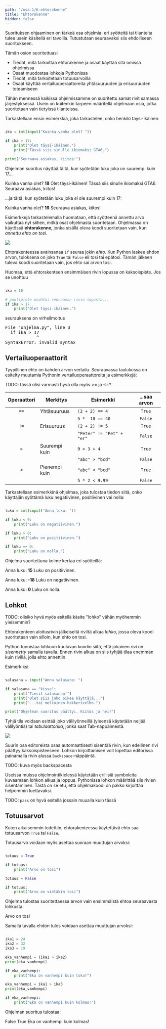 ```yaml
---
path: "/osa-1/6-ehtorakenne"
title: "Ehtorakenne"
hidden: false
---
```


<text-box variant='learningObjectives' name='Oppimistavoitteet'>

Suorituksen ohjaaminen on tärkeä osa ohjelmia: eri syötteitä tai tilanteita tulee usein käsitellä eri tavoilla. Tutustutaan seuraavaksi siis ehdolliseen suoritukseen.

Tämän osion suoritettuasi

- Tiedät, mitä tarkoittaa ehtorakenne ja osaat käyttää sitä omissa ohjelmissa
- Osaat muodostaa lohkoja Pythonissa
- Tiedät, mitä tarkoitetaan totuusarvoilla
- Osaat käyttää vertailuoperaattoreita yhtäsuuruuden ja erisuuruuden toteamiseen

</text-box>

Tähän mennessä kaikissa ohjelmissamme on suoritettu samat rivit samassa järjestyksessä.
Usein on kuitenkin tarpeen määritellä ohjelmaan osia, jotka suoritetaan vain tietyissä tilanteissa.

Tarkastellaan ensin esimerkkiä, joka tarkastelee, onko henkilö täysi-ikäinen:

```python

ika = int(input("Kuinka vanha olet? "))

if ika > 17:
    print("Olet täysi-ikäinen.")
    print("Tässä siis sinulle ikiomaksi GTA6.")

print("Seuraava asiakas, kiitos!")

```

Ohjelman suoritus näyttää tältä, kun syötetään luku joka on suurempi kuin 17...

<sample-output>

Kuinka vanha olet? **18**
Olet täysi-ikäinen!
Tässä siis sinulle ikiomaksi GTA6.
Seuraava asiakas, kiitos!

</sample-output>

...ja tältä, kun syötetään luku joka *ei* ole suurempi kuin 17:

<sample-output>

Kuinka vanha olet? **16**
Seuraava asiakas, kiitos!

</sample-output>

Esimerkkejä tarkastelemalla huomataan, että syötteenä annettu arvo vaikuttaa nyt siihen, mitkä osat ohjelmasta suoritetaan.
Ohjelmassa on käytössä **ehtorakenne**,
jonka sisällä oleva koodi suoritetaan vain, kun _annettu ehto on tosi_.

<img src="1_6.png">

Ehtorakenteessa avainsanaa `if` seuraa jokin _ehto_. Kun Python laskee ehdon arvon, tuloksena on joko `True` tai `False` eli tosi tai epätosi.
Tämän jälkeen tuleva koodi suoritetaan vain, jos ehto sai arvon tosi.

Huomaa, että ehtorakenteen ensimmäisen rivin lopussa on kaksoispiste. Jos se unohtuu

```python

ika = 10

# puolipiste unohtui seuraavan rivin lopusta...
if ika > 17
    print("Olet täysi-ikäinen.")
```

seurauksena on virheilmoitus

<sample-output>
<pre>
File "ohjelma.py", line 3
  if ika > 17
            ^
SyntaxError: invalid syntax
</pre>
</sample-output>

## Vertailuoperaattorit

Tyypillinen ehto on kahden arvon vertailu. Seuraavassa taulukossa on esitelty muutamia Pythonin vertailuoperaattoreita ja esimerkkejä:

TODO: tässä olisi varmasti hyvä olla myös >= ja <=?

| Operaattori | Merkitys       | Esimerkki    | ...saa arvon |
|:-----------:|----------------|--------------|:------------:|
| `==`        | Yhtäsuuruus    | `(2 + 2) == 4` | `True`|
| | | `5 *  10 == 40` | `False`|
| `!=` | Erisuuruus | `(2 + 2) != 5` | `True`|
| | | `"Peter" != "Pet" + "er"` | `False`|
| `>` | Suurempi kuin | `9 > 3 + 4` | `True`|
| | | `"abc" > "bcd"` | `False` |
| `<`| Pienempi kuin | `"abc" < "bcd"` | `True`|
| | | `5 * 2 < 9.99` | `False`|

Tarkastellaan esimerkkinä ohjelmaa, joka tulostaa tiedon siitä, onko käyttäjän syöttämä luku negatiivinen, positiivinen vai nolla:

```python

luku = int(input("Anna luku: "))

if luku < 0:
    print("Luku on negatiivinen.")

if luku > 0:
    print("Luku on positiivinen.")

if luku == 0:
    print("Luku on nolla.")

```

Ohjelma suoritettuna kolme kertaa eri syötteillä:

<sample-output>

Anna luku: **15**
Luku on positiivinen.

Anna luku: **-18**
Luku on negatiivinen.

Anna luku: **0**
Luku on nolla.

</sample-output>


## Lohkot

TODO: olisiko hyvä myös esitellä käsite "lohko" vähän myöhemmin yleisemmin?

Ehtorakenteen aloitusrivin jälkeiseltä riviltä alkaa _lohko_,
jossa oleva koodi suoritetaan vain silloin, kun ehto on tosi.

Python tunnistaa lohkoon kuuluvan koodin siitä,
että jokainen rivi on _sisennetty_ samalla tavalla.
Ennen rivin alkua on siis tyhjää tilaa enemmän kuin rivillä, jolla ehto annettiin.

Esimerkiksi:

````python

salasana = input("Anna salasana: ")

if salasana == "kissa":
    print("Tiesit salasanan!")
    print("Olet siis joko oikea käyttäjä...")
    print("...tai melkoinen hakkerivelho.")

print("Ohjelman suoritus päättyi. Kiitos ja hei!")

````

Tyhjä tila voidaan esittää joko välilyönneillä (yleensä käytetään neljää välilyöntiä) tai _tabulaattorilla_, jonka saat Tab-näppäimestä.

<img src="1_6_keyboard.png">

Suurin osa editoreista osaa automaattisesti sisentää rivin, kun edellinen rivi päättyy kaksoispisteeseen. Lohkon kirjoittamisen voit lopettaa editorissa painamalla rivin alussa `Backspace`-näppäintä.

TODO: kuva myös backspacesta

Useissa muissa ohjelmointikielessä käytetään erillisiä symboleita kuvaamaan lohkon alkua ja loppua. Pythonissa lohkon määrittää siis rivien sisentäminen. Tästä on se etu, että ohjelmakoodi on pakko kirjoittaa helpommin luettavaksi.

TODO: `pass` on hyvä esitellä jossain muualla kuin tässä

## Totuusarvot

Kuten aikaisemmin todettiin, ehtorakenteessa käytettävä ehto saa totuusarvon `True` tai `False`.

Totuusarvo voidaan myös asettaa suoraan muuttujan arvoksi:

```python

totuus = True

if totuus:
    print("Arvo on tosi")

totuus = False

if totuus:
    print("Arvo on vieläkin tosi")

```

Ohjelma tulostaa suoritettaessa arvon vain ensimmäistä ehtoa seuraavasta lohkosta:

<sample-output>

Arvo on tosi

</sample-output>

Samalla tavalla ehdon tulos voidaan asettaa muuttujan arvoksi:

```python

ika1 = 24
ika2 = 32
ika3 = 19

eka_vanhempi = (ika1 > ika2)
print(eka_vanhempi)

if eka_vanhempi:
    print("Eka on vanhempi kuin toka!")

eka_vanhempi = ika1 > ika3
print(eka_vanhempi)

if eka_vanhempi:
    print("Eka on vanhempi kuin kolmas!")

```

Ohjelman suoritus tulostaa:

<sample-output>

False
True
Eka on vanhempi kuin kolmas!

</sample-output>



